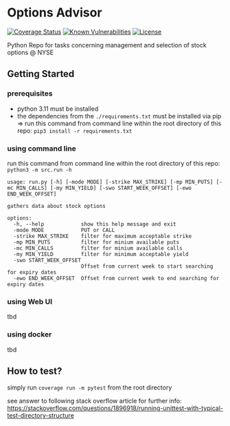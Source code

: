 # Options Advisor

[![Coverage Status](https://coveralls.io/repos/github/d-lopes/options-advisor/badge.svg?branch=main)](https://coveralls.io/github/d-lopes/options-advisor?branch=main) [![Known Vulnerabilities](https://snyk.io/test/github/d-lopes/options-advisor/badge.svg)](<https://snyk.io/test/github/d-lopes/options-advisor>) [![License](https://img.shields.io/badge/license-MPL--2.0-blue.svg)](https://mozilla.org/MPL/2.0)

Python Repo for tasks concerning management and selection of stock options @ NYSE

## Getting Started

### prerequisites

- python 3.11 must be installed
- the dependencies from the `./requirements.txt` must be installed via pip
    => run this command from command line within the root directory of this repo: `pip3 install -r requirements.txt`

### using command line

run this command from command line within the root directory of this repo: `python3 -m src.run -h`

```console
usage: run.py [-h] [-mode MODE] [-strike MAX_STRIKE] [-mp MIN_PUTS] [-mc MIN_CALLS] [-my MIN_YIELD] [-swo START_WEEK_OFFSET] [-ewo END_WEEK_OFFSET]

gathers data about stock options

options:
  -h, --help            show this help message and exit
  -mode MODE            PUT or CALL
  -strike MAX_STRIKE    filter for maximum acceptable strike
  -mp MIN_PUTS          filter for minium available puts
  -mc MIN_CALLS         filter for minium available calls
  -my MIN_YIELD         filter for minimum acceptable yield
  -swo START_WEEK_OFFSET
                        Offset from current week to start searching for expiry dates
  -ewo END_WEEK_OFFSET  Offset from current week to end searching for expiry dates
```

### using Web UI

tbd

### using docker

tbd

## How to test?

simply run `coverage run -m pytest` from the root directory

see answer to following stack overflow article for further info: <https://stackoverflow.com/questions/1896918/running-unittest-with-typical-test-directory-structure>
